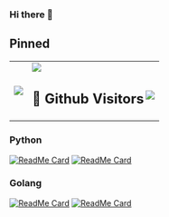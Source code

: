 ### Hi there 👋

## Pinned
<table>
  <tr>
    <td><img src="https://github-readme-stats.vercel.app/api/top-langs/?username=wzyonggege&hide=html"></td>
    <td>
      <img src="https://github-readme-stats.vercel.app/api?username=wzyonggege&show_icons=true"/> 
      <br/>
      <h2 align="left" style="display: inline-block;"> &#x1f92b; Github Visitors   <img align="right" src="https://profile-counter.glitch.me/wzyonggege/count.svg" /> </h2> 
    </td>
  </tr>
</table>


### Python

[![ReadMe Card](https://github-readme-stats-ten.vercel.app/api/pin/?username=wzyonggege&repo=statistical-learning-method)](https://github.com/wzyonggege/statistical-learning-method)
[![ReadMe Card](https://github-readme-stats-ten.vercel.app/api/pin/?username=wzyonggege&repo=RNN_poetry_generator)](https://github.com/wzyonggege/RNN_poetry_generator)



### Golang
[![ReadMe Card](https://github-readme-stats-ten.vercel.app/api/pin/?username=gohp&repo=goutils)](https://github.com/gohp/goutils)
[![ReadMe Card](https://github-readme-stats-ten.vercel.app/api/pin/?username=gohp&repo=logger)](https://github.com/gohp/logger)

<!--
**wzyonggege/wzyonggege** is a ✨ _special_ ✨ repository because its `README.md` (this file) appears on your GitHub profile.

Here are some ideas to get you started:

- 🔭 I’m currently working on ...
- 🌱 I’m currently learning ...
- 👯 I’m looking to collaborate on ...
- 🤔 I’m looking for help with ...
- 💬 Ask me about ...
- 📫 How to reach me: ...
- 😄 Pronouns: ...
- ⚡ Fun fact: ...
-->

